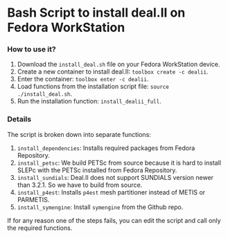 # Bash Script to install deal.II on Fedora WorkStation

### How to use it?

 1. Download the `install_deal.sh` file on your Fedora WorkStation device.
 2. Create a new container to install deal.II: `toolbox create -c dealii`.
 3. Enter the container: `toolbox enter -c dealii`.
 4. Load functions from the installation script file: `source ./install_deal.sh`.
 5. Run the installation function: `install_dealii_full`.

### Details

The script is broken down into separate functions:

 1. `install_dependencies`: Installs required packages from Fedora Repository.
 2. `install_petsc`: We build PETSc from source because it is hard to install SLEPc with the PETSc installed from Fedora Repository.
 3. `install_sundials`: Deal.II does not support SUNDIALS version newer than 3.2.1. So we have to build from source.
 4. `install_p4est`: Installs `p4est` mesh partitioner instead of METIS or PARMETIS.
 5. `install_symengine`: Install `symengine` from the Github repo.

If for any reason one of the steps fails, you can edit the script and call only the required functions.
